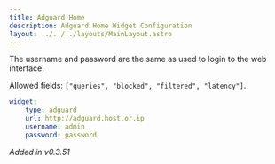 ```yaml
---
title: Adguard Home
description: Adguard Home Widget Configuration
layout: ../../../layouts/MainLayout.astro
---
```


The username and password are the same as used to login to the web interface.

Allowed fields: `["queries", "blocked", "filtered", "latency"]`.

```yaml
widget:
    type: adguard
    url: http://adguard.host.or.ip
    username: admin
    password: password
```

*Added in v0.3.51*
